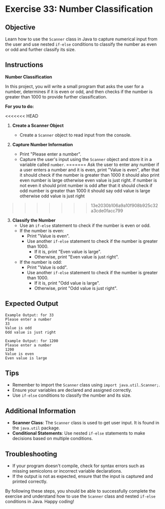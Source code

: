 # Exercise 33: Number Classification

## Objective
Learn how to use the `Scanner` class in Java to capture numerical input from the user and use nested `if-else` conditions to classify the number as even or odd and further classify its size.

## Instructions

**Number Classification**

In this project, you will write a small program that asks the user for a number, determines if it is even or odd, and then checks if the number is greater than 1000 to provide further classification.

**For you to do:**

<<<<<<< HEAD
1. **Create a Scanner Object**
    - Create a `Scanner` object to read input from the console.

2. **Capture Number Information**
    - Print "Please enter a number".
    - Capture the user's input using the `Scanner` object and store it in a variable called `number`.
=======
Ask the user to enter any number
if a user enters a number and it is even,
print "Value is even", 
after that it should check if the number is greater than 1000 
it should also print even number is large otherwise even value is just right.
if number is not even it should print number is odd
after that it should check if odd number is greater than 1000 
it should say odd value is large otherwise odd value is just right
>>>>>>> 13e2030b106a9a10f908b925c32a3cde0facc799

3. **Classify the Number**
    - Use an `if-else` statement to check if the number is even or odd.
    - If the number is even:
        - Print "Value is even".
        - Use another `if-else` statement to check if the number is greater than 1000.
            - If it is, print "Even value is large".
            - Otherwise, print "Even value is just right".
    - If the number is odd:
        - Print "Value is odd".
        - Use another `if-else` statement to check if the number is greater than 1000.
            - If it is, print "Odd value is large".
            - Otherwise, print "Odd value is just right".

## Expected Output
```
Example Output: for 33
Please enter a number
33
Value is odd
Odd value is just right
```

```
Example Output: for 1200
Please enter a number
1200
Value is even
Even value is large
```

## Tips
- Remember to import the `Scanner` class using `import java.util.Scanner;`.
- Ensure your variables are declared and assigned correctly.
- Use `if-else` conditions to classify the number and its size.

## Additional Information
- **Scanner Class**: The `Scanner` class is used to get user input. It is found in the `java.util` package.
- **Conditional Statements**: Use nested `if-else` statements to make decisions based on multiple conditions.

## Troubleshooting
- If your program doesn't compile, check for syntax errors such as missing semicolons or incorrect variable declarations.
- If the output is not as expected, ensure that the input is captured and printed correctly.

By following these steps, you should be able to successfully complete the exercise and understand how to use the `Scanner` class and nested `if-else` conditions in Java. Happy coding!
